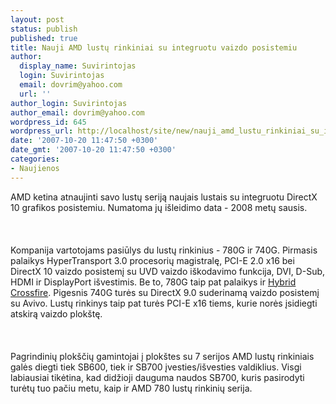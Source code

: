 ```yaml
---
layout: post
status: publish
published: true
title: Nauji AMD lustų rinkiniai su integruotu vaizdo posistemiu
author:
  display_name: Suvirintojas
  login: Suvirintojas
  email: dovrim@yahoo.com
  url: ''
author_login: Suvirintojas
author_email: dovrim@yahoo.com
wordpress_id: 645
wordpress_url: http://localhost/site/new/nauji_amd_lustu_rinkiniai_su_integruotu_vaizdo_posistemiu/
date: '2007-10-20 11:47:50 +0300'
date_gmt: '2007-10-20 11:47:50 +0300'
categories:
- Naujienos
---
```

<p>AMD ketina atnaujinti savo lustų seriją naujais lustais su integruotu DirectX 10 grafikos posistemiu. Numatoma jų išleidimo data - 2008 metų sausis.<br />
<br><br />
<br>Kompanija vartotojams pasiūlys du lustų rinkinius - 780G ir 740G. Pirmasis palaikys HyperTransport 3.0 procesorių magistralę, PCI-E 2.0 x16 bei DirectX 10 vaizdo posistemį su UVD vaizdo iškodavimo funkcija, DVI, D-Sub, HDMI ir DisplayPort išvestimis. Be to, 780G taip pat palaikys ir <a class="ns" href="http://www.technews.lt/?id=Kas&amp;Id=302">Hybrid Crossfire</a>. Pigesnis 740G turės su DirectX 9.0 suderinamą vaizdo posistemį su Avivo. Lustų rinkinys taip pat turės PCI-E x16 tiems, kurie norės įsidiegti atskirą vaizdo plokštę.<br />
<br><br />
<br>Pagrindinių plokščių gamintojai į plokštes su 7 serijos AMD lustų rinkiniais galės diegti tiek SB600, tiek ir SB700 įvesties/išvesties valdiklius. Visgi labiausiai tikėtina, kad didžioji dauguma naudos SB700, kuris pasirodyti turėtų tuo pačiu metu, kaip ir AMD 780 lustų rinkinių serija.</p>
